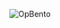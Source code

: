 ![OpBento](https://firebasestorage.googleapis.com/v0/b/smartkaksha-fe32c.appspot.com/o/opbento%2Fsuryansh4424ed802.png?alt=media)
